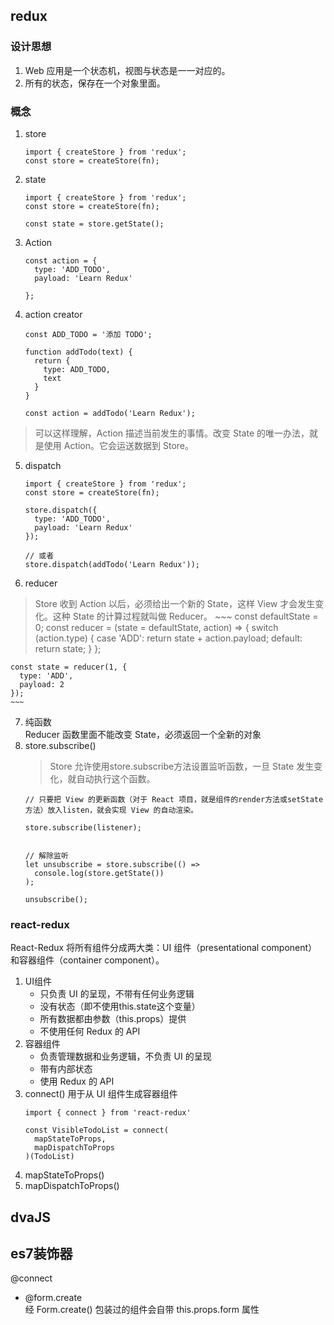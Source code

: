 ## redux
### 设计思想
1. Web 应用是一个状态机，视图与状态是一一对应的。
2. 所有的状态，保存在一个对象里面。
### 概念
1. store
    ~~~
    import { createStore } from 'redux';
    const store = createStore(fn);
    ~~~
2. state
    ~~~
    import { createStore } from 'redux';
    const store = createStore(fn);

    const state = store.getState();
    ~~~
3. Action
    ~~~
    const action = {
      type: 'ADD_TODO',
      payload: 'Learn Redux'

    };
    ~~~
4. action creator
    ~~~
    const ADD_TODO = '添加 TODO';

    function addTodo(text) {
      return {
        type: ADD_TODO,
        text
      }
    }

    const action = addTodo('Learn Redux');
    ~~~
> 可以这样理解，Action 描述当前发生的事情。改变 State 的唯一办法，就是使用 Action。它会运送数据到 Store。
5. dispatch
    ~~~
    import { createStore } from 'redux';
    const store = createStore(fn);

    store.dispatch({
      type: 'ADD_TODO',
      payload: 'Learn Redux'
    });

    // 或者
    store.dispatch(addTodo('Learn Redux'));
    ~~~
6. reducer  
> Store 收到 Action 以后，必须给出一个新的 State，这样 View 才会发生变化。这种 State 的计算过程就叫做 Reducer。
    ~~~
    const defaultState = 0;
    const reducer = (state = defaultState, action) => {
      switch (action.type) {
        case 'ADD':
          return state + action.payload;
        default: 
          return state;
      }
    };

    const state = reducer(1, {
      type: 'ADD',
      payload: 2
    });
    ~~~
7. 纯函数  
Reducer 函数里面不能改变 State，必须返回一个全新的对象
8. store.subscribe()
    > Store 允许使用store.subscribe方法设置监听函数，一旦 State 发生变化，就自动执行这个函数。  
    ~~~
    // 只要把 View 的更新函数（对于 React 项目，就是组件的render方法或setState方法）放入listen，就会实现 View 的自动渲染。

    store.subscribe(listener);


    // 解除监听
    let unsubscribe = store.subscribe(() =>
      console.log(store.getState())
    );

    unsubscribe();
    ~~~
### react-redux
React-Redux 将所有组件分成两大类：UI 组件（presentational component）和容器组件（container component）。
1. UI组件
    + 只负责 UI 的呈现，不带有任何业务逻辑
    + 没有状态（即不使用this.state这个变量）
    + 所有数据都由参数（this.props）提供
    + 不使用任何 Redux 的 API
2. 容器组件
    + 负责管理数据和业务逻辑，不负责 UI 的呈现
    + 带有内部状态
    + 使用 Redux 的 API
3. connect() 用于从 UI 组件生成容器组件
    ~~~
    import { connect } from 'react-redux'

    const VisibleTodoList = connect(
      mapStateToProps,
      mapDispatchToProps
    )(TodoList)
    ~~~
4. mapStateToProps()
5. mapDispatchToProps()
## dvaJS
## es7装饰器
@connect
+ @form.create  
经 Form.create() 包装过的组件会自带 this.props.form 属性


